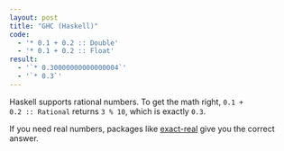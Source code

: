 ```yaml
---
layout: post
title: "GHC (Haskell)"
code:
  - '* 0.1 + 0.2 :: Double'
  - '* 0.1 + 0.2 :: Float'
result:
  - '`* 0.30000000000000004`'
  - '`* 0.3`'
---
```

Haskell supports rational numbers. To get the math right, <code>0.1 + 0.2 :: Rational</code> returns <code>3 % 10</code>, which is exactly <code>0.3</code>.

If you need real numbers, packages like [exact-real](https://hackage.haskell.org/package/exact-real) give you the correct answer.
